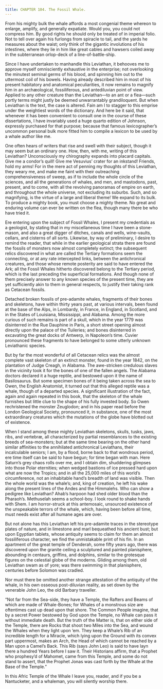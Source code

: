 ```yaml
---
title: CHAPTER 104. The Fossil Whale.
---
```


From his mighty bulk the whale affords a most congenial theme whereon to enlarge, amplify, and generally expatiate. Would you, you could not compress him. By good rights he should only be treated of in imperial folio. Not to tell over again his furlongs from spiracle to tail, and the yards he measures about the waist; only think of the gigantic involutions of his intestines, where they lie in him like great cables and hawsers coiled away in the subterranean orlop-deck of a line-of-battle-ship.

Since I have undertaken to manhandle this Leviathan, it behooves me to approve myself omnisciently exhaustive in the enterprise; not overlooking the minutest seminal germs of his blood, and spinning him out to the uttermost coil of his bowels. Having already described him in most of his present habitatory and anatomical peculiarities, it now remains to magnify him in an archæological, fossiliferous, and antediluvian point of view. Applied to any other creature than the Leviathan—to an ant or a flea—such portly terms might justly be deemed unwarrantably grandiloquent. But when Leviathan is the text, the case is altered. Fain am I to stagger to this emprise under the weightiest words of the dictionary. And here be it said, that whenever it has been convenient to consult one in the course of these dissertations, I have invariably used a huge quarto edition of Johnson, expressly purchased for that purpose; because that famous lexicographer’s uncommon personal bulk more fitted him to compile a lexicon to be used by a whale author like me.

One often hears of writers that rise and swell with their subject, though it may seem but an ordinary one. How, then, with me, writing of this Leviathan? Unconsciously my chirography expands into placard capitals. Give me a condor’s quill! Give me Vesuvius’ crater for an inkstand! Friends, hold my arms! For in the mere act of penning my thoughts of this Leviathan, they weary me, and make me faint with their outreaching comprehensiveness of sweep, as if to include the whole circle of the sciences, and all the generations of whales, and men, and mastodons, past, present, and to come, with all the revolving panoramas of empire on earth, and throughout the whole universe, not excluding its suburbs. Such, and so magnifying, is the virtue of a large and liberal theme! We expand to its bulk. To produce a mighty book, you must choose a mighty theme. No great and enduring volume can ever be written on the flea, though many there be who have tried it.

Ere entering upon the subject of Fossil Whales, I present my credentials as a geologist, by stating that in my miscellaneous time I have been a stone-mason, and also a great digger of ditches, canals and wells, wine-vaults, cellars, and cisterns of all sorts. Likewise, by way of preliminary, I desire to remind the reader, that while in the earlier geological strata there are found the fossils of monsters now almost completely extinct; the subsequent relics discovered in what are called the Tertiary formations seem the connecting, or at any rate intercepted links, between the antichronical creatures, and those whose remote posterity are said to have entered the Ark; all the Fossil Whales hitherto discovered belong to the Tertiary period, which is the last preceding the superficial formations. And though none of them precisely answer to any known species of the present time, they are yet sufficiently akin to them in general respects, to justify their taking rank as Cetacean fossils.

Detached broken fossils of pre-adamite whales, fragments of their bones and skeletons, have within thirty years past, at various intervals, been found at the base of the Alps, in Lombardy, in France, in England, in Scotland, and in the States of Louisiana, Mississippi, and Alabama. Among the more curious of such remains is part of a skull, which in the year 1779 was disinterred in the Rue Dauphine in Paris, a short street opening almost directly upon the palace of the Tuileries; and bones disinterred in excavating the great docks of Antwerp, in Napoleon’s time. Cuvier pronounced these fragments to have belonged to some utterly unknown Leviathanic species.

But by far the most wonderful of all Cetacean relics was the almost complete vast skeleton of an extinct monster, found in the year 1842, on the plantation of Judge Creagh, in Alabama. The awe-stricken credulous slaves in the vicinity took it for the bones of one of the fallen angels. The Alabama doctors declared it a huge reptile, and bestowed upon it the name of Basilosaurus. But some specimen bones of it being taken across the sea to Owen, the English Anatomist, it turned out that this alleged reptile was a whale, though of a departed species. A significant illustration of the fact, again and again repeated in this book, that the skeleton of the whale furnishes but little clue to the shape of his fully invested body. So Owen rechristened the monster Zeuglodon; and in his paper read before the London Geological Society, pronounced it, in substance, one of the most extraordinary creatures which the mutations of the globe have blotted out of existence.

When I stand among these mighty Leviathan skeletons, skulls, tusks, jaws, ribs, and vertebræ, all characterized by partial resemblances to the existing breeds of sea-monsters; but at the same time bearing on the other hand similar affinities to the annihilated antichronical Leviathans, their incalculable seniors; I am, by a flood, borne back to that wondrous period, ere time itself can be said to have begun; for time began with man. Here Saturn’s grey chaos rolls over me, and I obtain dim, shuddering glimpses into those Polar eternities; when wedged bastions of ice pressed hard upon what are now the Tropics; and in all the 25,000 miles of this world’s circumference, not an inhabitable hand’s breadth of land was visible. Then the whole world was the whale’s; and, king of creation, he left his wake along the present lines of the Andes and the Himmalehs. Who can show a pedigree like Leviathan? Ahab’s harpoon had shed older blood than the Pharaoh’s. Methuselah seems a school-boy. I look round to shake hands with Shem. I am horror-struck at this antemosaic, unsourced existence of the unspeakable terrors of the whale, which, having been before all time, must needs exist after all humane ages are over.

But not alone has this Leviathan left his pre-adamite traces in the stereotype plates of nature, and in limestone and marl bequeathed his ancient bust; but upon Egyptian tablets, whose antiquity seems to claim for them an almost fossiliferous character, we find the unmistakable print of his fin. In an apartment of the great temple of Denderah, some fifty years ago, there was discovered upon the granite ceiling a sculptured and painted planisphere, abounding in centaurs, griffins, and dolphins, similar to the grotesque figures on the celestial globe of the moderns. Gliding among them, old Leviathan swam as of yore; was there swimming in that planisphere, centuries before Solomon was cradled.

Nor must there be omitted another strange attestation of the antiquity of the whale, in his own osseous post-diluvian reality, as set down by the venerable John Leo, the old Barbary traveller.

“Not far from the Sea-side, they have a Temple, the Rafters and Beams of which are made of Whale-Bones; for Whales of a monstrous size are oftentimes cast up dead upon that shore. The Common People imagine, that by a secret Power bestowed by God upon the Temple, no Whale can pass it without immediate death. But the truth of the Matter is, that on either side of the Temple, there are Rocks that shoot two Miles into the Sea, and wound the Whales when they light upon ’em. They keep a Whale’s Rib of an incredible length for a Miracle, which lying upon the Ground with its convex part uppermost, makes an Arch, the Head of which cannot be reached by a Man upon a Camel’s Back. This Rib (says John Leo) is said to have layn there a hundred Years before I saw it. Their Historians affirm, that a Prophet who prophesy’d of Mahomet, came from this Temple, and some do not stand to assert, that the Prophet Jonas was cast forth by the Whale at the Base of the Temple.”

In this Afric Temple of the Whale I leave you, reader, and if you be a Nantucketer, and a whaleman, you will silently worship there.